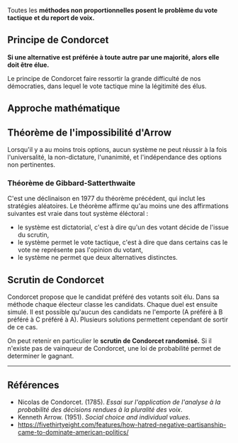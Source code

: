 Toutes les **méthodes non proportionnelles posent le problème du vote tactique et du report de voix.**

## Principe de Condorcet

**Si une alternative est préférée à toute autre par une majorité, alors elle doit être élue.**

Le principe de Condorcet faire ressortir la grande difficulté de nos démocraties, dans lequel le vote tactique mine la légitimité des élus.

## Approche mathématique 

## Théorème de l'impossibilité d'Arrow

Lorsqu'il y a au moins trois options, aucun système ne peut réussir à la fois l'universalité, la non-dictature, l'unanimité, et l'indépendance des options non pertinentes.

### Théorème de Gibbard-Satterthwaite

C'est une déclinaison en 1977 du théorème précédent, qui inclut les stratégies aléatoires. Le théorème affirme qu'au moins une des affirmations suivantes est vraie dans tout système éléctoral :

- le système est dictatorial, c'est à dire qu'un des votant décide de l'issue du scrutin,
- le système permet le vote tactique, c'est à dire que dans certains cas le vote ne représente pas l'opinion du votant,
- le système ne permet que deux alternatives distinctes.

## Scrutin de Condorcet

Condorcet propose que le candidat préféré des votants soit élu. Dans sa méthode chaque électeur classe les candidats. Chaque duel est ensuite simulé. Il est possible qu'aucun des candidats ne l'emporte (A préféré à B préféré à C préféré à A). Plusieurs solutions permettent cependant de sortir de ce cas.

On peut retenir en particulier le **scrutin de Condorcet randomisé.** Si il n'existe pas de vainqueur de Condorcet, une loi de probabilité permet de determiner le gagnant.

--- 

## Références

- Nicolas de Condorcet. (1785). _Essai sur l'application de l'analyse à la probabilité des décisions rendues à la pluralité des voix_.
- Kenneth Arrow. (1951). _Social choice and individual values_.
- https://fivethirtyeight.com/features/how-hatred-negative-partisanship-came-to-dominate-american-politics/